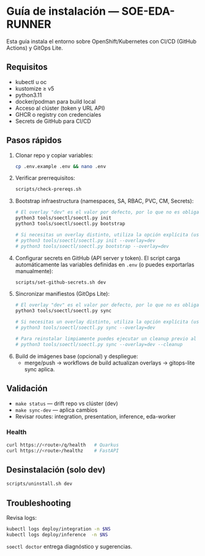 # Guía de instalación — SOE-EDA-RUNNER

Esta guía instala el entorno sobre OpenShift/Kubernetes con CI/CD (GitHub Actions) y GitOps Lite.

## Requisitos
- kubectl u oc
- kustomize ≥ v5
- python3.11
- docker/podman para build local
- Acceso al clúster (token y URL API)
- GHCR o registry con credenciales
- Secrets de GitHub para CI/CD

## Pasos rápidos
1. Clonar repo y copiar variables:
   ```bash
   cp .env.example .env && nano .env
   ```
2. Verificar prerrequisitos:
   ```bash
   scripts/check-prereqs.sh
   ```
3. Bootstrap infraestructura (namespaces, SA, RBAC, PVC, CM, Secrets):
   ```bash
   # El overlay "dev" es el valor por defecto, por lo que no es obligatorio pasarlo.
   python3 tools/soectl/soectl.py init
   python3 tools/soectl/soectl.py bootstrap

   # Si necesitas un overlay distinto, utiliza la opción explícita (usa "="), por ejemplo:
   # python3 tools/soectl/soectl.py init --overlay=dev
   # python3 tools/soectl/soectl.py bootstrap --overlay=dev
   ```
4. Configurar secrets en GitHub (API server y token). El script carga automáticamente
   las variables definidas en `.env` (o puedes exportarlas manualmente):
   ```bash
   scripts/set-github-secrets.sh dev
   ```
5. Sincronizar manifiestos (GitOps Lite):
   ```bash
   # El overlay "dev" es el valor por defecto, por lo que no es obligatorio pasarlo.
   python3 tools/soectl/soectl.py sync

   # Si necesitas un overlay distinto, utiliza la opción explícita (usa "="), por ejemplo:
   # python3 tools/soectl/soectl.py sync --overlay=dev

   # Para reinstalar limpiamente puedes ejecutar un cleanup previo al apply:
   # python3 tools/soectl/soectl.py sync --overlay=dev --cleanup
   ```
6. Build de imágenes base (opcional) y despliegue:
   - merge/push → workflows de build actualizan overlays → gitops-lite sync aplica.

## Validación
- `make status` — drift repo vs clúster (dev)
- `make sync-dev` — aplica cambios
- Revisar routes: integration, presentation, inference, eda-worker

### Health
```bash
curl https://<route>/q/health   # Quarkus
curl https://<route>/healthz    # FastAPI
```

## Desinstalación (solo dev)
```bash
scripts/uninstall.sh dev
```

## Troubleshooting
Revisa logs:
```bash
kubectl logs deploy/integration -n $NS
kubectl logs deploy/inference  -n $NS
```

`soectl doctor` entrega diagnóstico y sugerencias.

